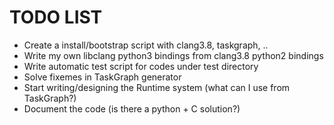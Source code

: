 

# TODO LIST

- Create a install/bootstrap script with clang3.8, taskgraph, ..
- Write my own libclang python3 bindings from clang3.8 python2 bindings
- Write automatic test script for codes under test directory
- Solve fixemes in TaskGraph generator
- Start writing/designing the Runtime system (what can I use from TaskGraph?)
- Document the code (is there a python + C solution?)
